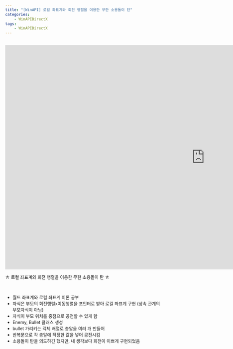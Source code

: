 ```yaml
---
title: "[WinAPI] 로컬 좌표계와 회전 행렬을 이용한 무한 소용돌이 탄"
categories:
    - WinAPIDirectX
tags:
    - WinAPIDirectX
---
```


<br>

<iframe width="1280" height="720" src="https://www.youtube.com/embed/96I5VHXlo0I" title="YouTube video player" frameborder="0" allow="accelerometer; autoplay; clipboard-write; encrypted-media; gyroscope; picture-in-picture" allowfullscreen></iframe>

<br>

☆ 로컬 좌표계와 회전 행렬을 이용한 무한 소용돌이 탄 ☆

<br>

- 월드 좌표계와 로컬 좌표계 이론 공부
- 자식은 부모의 회전행렬x이동행렬을 포인터로 받아 로컬 좌표계 구현 (상속 관계의 부모자식이 아님)
- 자식이 부모 위치를 중점으로 공전할 수 있게 함
- Enemy, Bullet 클래스 생성
- bullet 가리키는 객체 배열로 총알을 여러 개 만들어
- 반복문으로 각 총알에 적정한 값을 넣어 공전시킴
- 소용돌이 탄을 의도하긴 했지만, 내 생각보다 회전이 이쁘게 구현되었음
